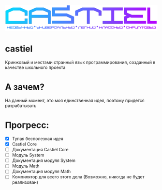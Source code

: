 ![Logo](https://github.com/shizotoaster/castiel/blob/main/logo.png)

# castiel
Кринжовый и местами странный язык программирования, созданный в качестве школьного проекта

# А зачем?
На данный момент, это моя единственная идея, поэтому придется разрабатывать

# Прогресс:
- [X] Тупая бесполезная идея
- [X] Castiel Core
- [ ] Документация Castiel Core
- [ ] Модуль System
- [ ] Документация модуля System
- [ ] Модуль Math
- [ ] Документация модуля Math
- [ ] Компилятор для всего этого дела (Возможно, никогда не будет реализован)
